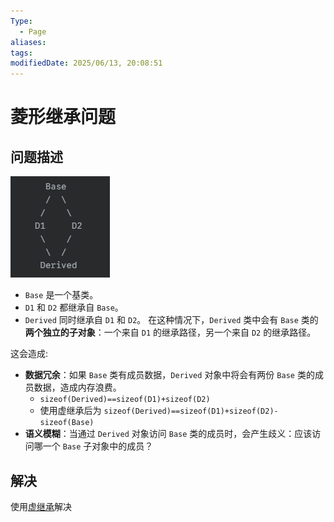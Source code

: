 ```yaml
---
Type:
  - Page
aliases: 
tags: 
modifiedDate: 2025/06/13, 20:08:51
---
```


# 菱形继承问题

## 问题描述

![](assets/菱形继承问题-1.png)
- `Base` 是一个基类。
- `D1` 和 `D2` 都继承自 `Base`。
- `Derived` 同时继承自 `D1` 和 `D2`。
在这种情况下，`Derived` 类中会有 `Base` 类的**两个独立的子对象**：一个来自 `D1` 的继承路径，另一个来自 `D2` 的继承路径。

这会造成:
- **数据冗余**：如果 `Base` 类有成员数据，`Derived` 对象中将会有两份 `Base` 类的成员数据，造成内存浪费。
    - `sizeof(Derived)==sizeof(D1)+sizeof(D2)`
    - 使用虚继承后为 `sizeof(Derived)==sizeof(D1)+sizeof(D2)-sizeof(Base)`
- **语义模糊**：当通过 `Derived` 对象访问 `Base` 类的成员时，会产生歧义：应该访问哪一个 `Base` 子对象中的成员？

## 解决

使用[虚继承](虚继承.md)解决

